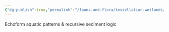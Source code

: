```yaml
---
{"dg-publish":true,"permalink":"/fauna-and-flora/tessellation-wetlands/","updated":"2025-04-07T03:28:31.655+01:00"}
---
```


Echoform aquatic patterns & recursive sediment logic